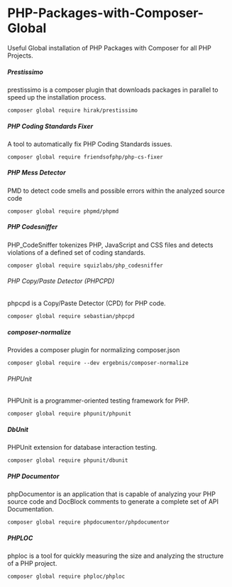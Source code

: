 # PHP-Packages-with-Composer-Global
Useful Global installation of PHP Packages with Composer for all PHP Projects.

##### Prestissimo
prestissimo is a composer plugin that downloads packages in parallel to speed up the installation process.
```
composer global require hirak/prestissimo
```
##### PHP Coding Standards Fixer
A tool to automatically fix PHP Coding Standards issues.
```
composer global require friendsofphp/php-cs-fixer
```
##### PHP Mess Detector 
PMD to detect code smells and possible errors within the analyzed source code
```
composer global require phpmd/phpmd
```
##### PHP Codesniffer
PHP_CodeSniffer tokenizes PHP, JavaScript and CSS files and detects violations of a defined set of coding standards.
```
composer global require squizlabs/php_codesniffer
```
###### PHP Copy/Paste Detector (PHPCPD)
phpcpd is a Copy/Paste Detector (CPD) for PHP code.
```
composer global require sebastian/phpcpd
```
##### composer-normalize
Provides a composer plugin for normalizing composer.json
```
composer global require --dev ergebnis/composer-normalize
```
###### PHPUnit
PHPUnit is a programmer-oriented testing framework for PHP.
```
composer global require phpunit/phpunit
```
##### DbUnit
PHPUnit extension for database interaction testing.
```
composer global require phpunit/dbunit
```
##### PHP Documentor
phpDocumentor is an application that is capable of analyzing your PHP source code and DocBlock comments to generate a complete set of API Documentation.
```
composer global require phpdocumentor/phpdocumentor
```
##### PHPLOC
phploc is a tool for quickly measuring the size and analyzing the structure of a PHP project.
```
composer global require phploc/phploc
```
